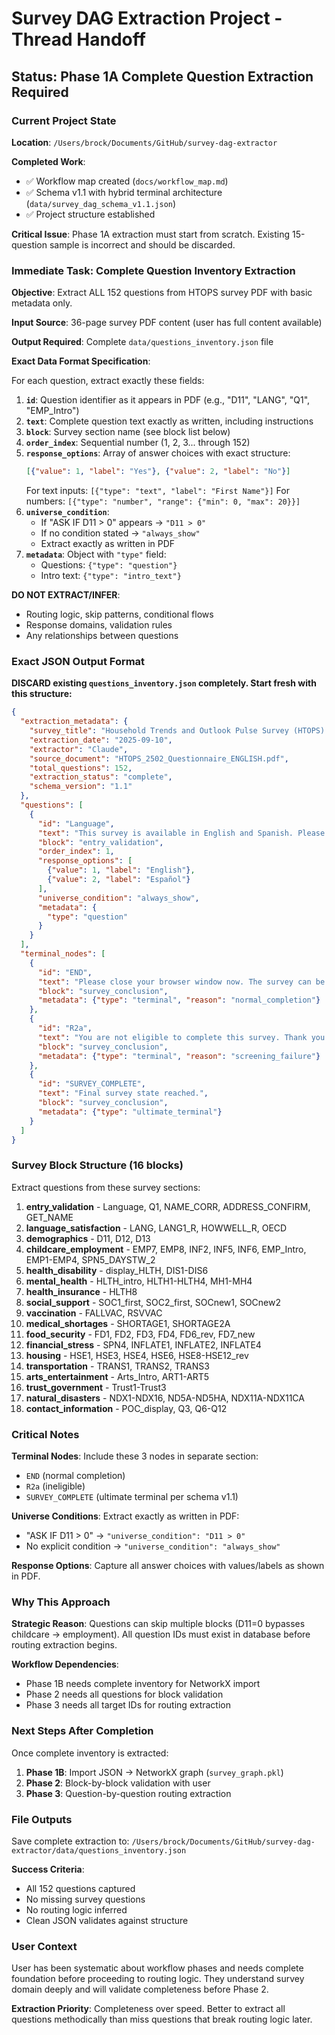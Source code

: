 # Survey DAG Extraction Project - Thread Handoff
## Status: Phase 1A Complete Question Extraction Required

### Current Project State

**Location**: `/Users/brock/Documents/GitHub/survey-dag-extractor`

**Completed Work**:
- ✅ Workflow map created (`docs/workflow_map.md`)
- ✅ Schema v1.1 with hybrid terminal architecture (`data/survey_dag_schema_v1.1.json`)
- ✅ Project structure established

**Critical Issue**: Phase 1A extraction must start from scratch. Existing 15-question sample is incorrect and should be discarded.

### Immediate Task: Complete Question Inventory Extraction

**Objective**: Extract ALL 152 questions from HTOPS survey PDF with basic metadata only.

**Input Source**: 36-page survey PDF content (user has full content available)

**Output Required**: Complete `data/questions_inventory.json` file

**Exact Data Format Specification**:

For each question, extract exactly these fields:

1. **`id`**: Question identifier as it appears in PDF (e.g., "D11", "LANG", "Q1", "EMP_Intro")
2. **`text`**: Complete question text exactly as written, including instructions
3. **`block`**: Survey section name (see block list below)
4. **`order_index`**: Sequential number (1, 2, 3... through 152)
5. **`response_options`**: Array of answer choices with exact structure:
   ```json
   [{"value": 1, "label": "Yes"}, {"value": 2, "label": "No"}]
   ```
   For text inputs: `[{"type": "text", "label": "First Name"}]`
   For numbers: `[{"type": "number", "range": {"min": 0, "max": 20}}]`
6. **`universe_condition`**: 
   - If "ASK IF D11 > 0" appears → `"D11 > 0"`
   - If no condition stated → `"always_show"`
   - Extract exactly as written in PDF
7. **`metadata`**: Object with `"type"` field:
   - Questions: `{"type": "question"}`
   - Intro text: `{"type": "intro_text"}`

**DO NOT EXTRACT/INFER**:
- Routing logic, skip patterns, conditional flows
- Response domains, validation rules
- Any relationships between questions

### Exact JSON Output Format

**DISCARD existing `questions_inventory.json` completely. Start fresh with this structure:**

```json
{
  "extraction_metadata": {
    "survey_title": "Household Trends and Outlook Pulse Survey (HTOPS) February 2025",
    "extraction_date": "2025-09-10",
    "extractor": "Claude",
    "source_document": "HTOPS_2502_Questionnaire_ENGLISH.pdf",
    "total_questions": 152,
    "extraction_status": "complete",
    "schema_version": "1.1"
  },
  "questions": [
    {
      "id": "Language",
      "text": "This survey is available in English and Spanish. Please select the language in which you prefer to complete the survey.",
      "block": "entry_validation",
      "order_index": 1,
      "response_options": [
        {"value": 1, "label": "English"},
        {"value": 2, "label": "Español"}
      ],
      "universe_condition": "always_show",
      "metadata": {
        "type": "question"
      }
    }
  ],
  "terminal_nodes": [
    {
      "id": "END",
      "text": "Please close your browser window now. The survey can be continued at a later time using the same link.",
      "block": "survey_conclusion",
      "metadata": {"type": "terminal", "reason": "normal_completion"}
    },
    {
      "id": "R2a", 
      "text": "You are not eligible to complete this survey. Thank you for your time.",
      "block": "survey_conclusion",
      "metadata": {"type": "terminal", "reason": "screening_failure"}
    },
    {
      "id": "SURVEY_COMPLETE",
      "text": "Final survey state reached.",
      "block": "survey_conclusion", 
      "metadata": {"type": "ultimate_terminal"}
    }
  ]
}
```

### Survey Block Structure (16 blocks)

Extract questions from these survey sections:

1. **entry_validation** - Language, Q1, NAME_CORR, ADDRESS_CONFIRM, GET_NAME
2. **language_satisfaction** - LANG, LANG1_R, HOWWELL_R, OECD
3. **demographics** - D11, D12, D13
4. **childcare_employment** - EMP7, EMP8, INF2, INF5, INF6, EMP_Intro, EMP1-EMP4, SPN5_DAYSTW_2
5. **health_disability** - display_HLTH, DIS1-DIS6
6. **mental_health** - HLTH_intro, HLTH1-HLTH4, MH1-MH4
7. **health_insurance** - HLTH8
8. **social_support** - SOC1_first, SOC2_first, SOCnew1, SOCnew2
9. **vaccination** - FALLVAC, RSVVAC
10. **medical_shortages** - SHORTAGE1, SHORTAGE2A
11. **food_security** - FD1, FD2, FD3, FD4, FD6_rev, FD7_new
12. **financial_stress** - SPN4, INFLATE1, INFLATE2, INFLATE4
13. **housing** - HSE1, HSE3, HSE4, HSE6, HSE8-HSE12_rev
14. **transportation** - TRANS1, TRANS2, TRANS3
15. **arts_entertainment** - Arts_Intro, ART1-ART5
16. **trust_government** - Trust1-Trust3
17. **natural_disasters** - NDX1-NDX16, ND5A-ND5HA, NDX11A-NDX11CA
18. **contact_information** - POC_display, Q3, Q6-Q12

### Critical Notes

**Terminal Nodes**: Include these 3 nodes in separate section:
- `END` (normal completion)
- `R2a` (ineligible)  
- `SURVEY_COMPLETE` (ultimate terminal per schema v1.1)

**Universe Conditions**: Extract exactly as written in PDF:
- "ASK IF D11 > 0" → `"universe_condition": "D11 > 0"`
- No explicit condition → `"universe_condition": "always_show"`

**Response Options**: Capture all answer choices with values/labels as shown in PDF.

### Why This Approach

**Strategic Reason**: Questions can skip multiple blocks (D11=0 bypasses childcare → employment). All question IDs must exist in database before routing extraction begins.

**Workflow Dependencies**:
- Phase 1B needs complete inventory for NetworkX import
- Phase 2 needs all questions for block validation
- Phase 3 needs all target IDs for routing extraction

### Next Steps After Completion

Once complete inventory is extracted:

1. **Phase 1B**: Import JSON → NetworkX graph (`survey_graph.pkl`)
2. **Phase 2**: Block-by-block validation with user
3. **Phase 3**: Question-by-question routing extraction

### File Outputs

Save complete extraction to: `/Users/brock/Documents/GitHub/survey-dag-extractor/data/questions_inventory.json`

**Success Criteria**: 
- All 152 questions captured
- No missing survey questions
- No routing logic inferred
- Clean JSON validates against structure

### User Context

User has been systematic about workflow phases and needs complete foundation before proceeding to routing logic. They understand survey domain deeply and will validate completeness before Phase 2.

**Extraction Priority**: Completeness over speed. Better to extract all questions methodically than miss questions that break routing logic later.